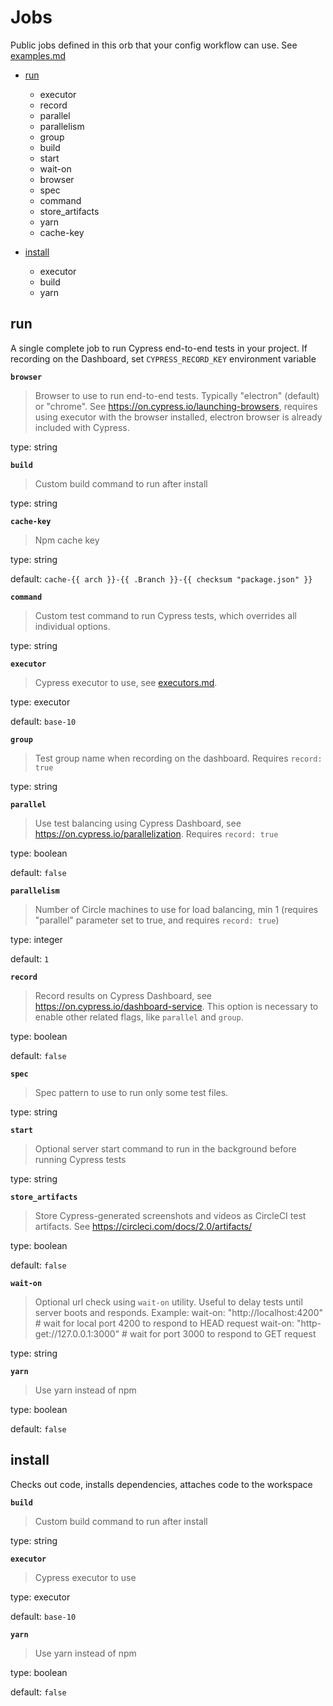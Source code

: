 # Jobs


Public jobs defined in this orb that your config workflow can use. See [examples.md](./examples.md)


 - [run](#run)
     - executor
     - record
     - parallel
     - parallelism
     - group
     - build
     - start
     - wait-on
     - browser
     - spec
     - command
     - store_artifacts
     - yarn
     - cache-key
    
 - [install](#install)
     - executor
     - build
     - yarn
    

## run


A single complete job to run Cypress end-to-end tests in your project. If recording on the Dashboard, set `CYPRESS_RECORD_KEY` environment variable


**`browser`**

> Browser to use to run end-to-end tests. Typically "electron" (default) or "chrome".
> See https://on.cypress.io/launching-browsers, requires using executor with the browser installed,
> electron browser is already included with Cypress.


type: string


**`build`**

> Custom build command to run after install


type: string


**`cache-key`**

> Npm cache key


type: string


default: `cache-{{ arch }}-{{ .Branch }}-{{ checksum "package.json" }}`


**`command`**

> Custom test command to run Cypress tests, which overrides all individual options.


type: string


**`executor`**

> Cypress executor to use, see [executors.md](executors.md).


type: executor


default: `base-10`


**`group`**

> Test group name when recording on the dashboard. Requires `record: true`


type: string


**`parallel`**

> Use test balancing using Cypress Dashboard,
> see https://on.cypress.io/parallelization. Requires `record: true`


type: boolean


default: `false`


**`parallelism`**

> Number of Circle machines to use for load balancing, min 1
> (requires "parallel" parameter set to true, and requires `record: true`)


type: integer


default: `1`


**`record`**

> Record results on Cypress Dashboard, see https://on.cypress.io/dashboard-service.
> This option is necessary to enable other related flags, like `parallel` and `group`.


type: boolean


default: `false`


**`spec`**

> Spec pattern to use to run only some test files.


type: string


**`start`**

> Optional server start command to run in the background before running Cypress tests


type: string


**`store_artifacts`**

> Store Cypress-generated screenshots and videos as CircleCI test artifacts.
> See https://circleci.com/docs/2.0/artifacts/


type: boolean


default: `false`


**`wait-on`**

> Optional url check using `wait-on` utility. Useful to delay tests until server boots and responds.
> Example:
>   wait-on: "http://localhost:4200" # wait for local port 4200 to respond to HEAD request
>   wait-on: "http-get://127.0.0.1:3000" # wait for port 3000 to respond to GET request


type: string


**`yarn`**

> Use yarn instead of npm


type: boolean


default: `false`

## install


Checks out code, installs dependencies, attaches code to the workspace


**`build`**

> Custom build command to run after install


type: string


**`executor`**

> Cypress executor to use


type: executor


default: `base-10`


**`yarn`**

> Use yarn instead of npm


type: boolean


default: `false`

